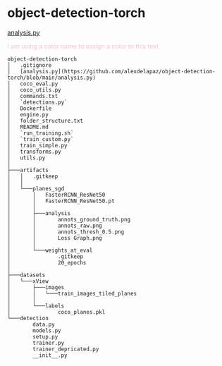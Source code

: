 ﻿# object-detection-torch
[analysis.py](https://github.com/alexdelapaz/object-detection-torch/blob/main/analysis.py)

<p style="color: pink">
I am using a color name to assign a color to this text
</p>

```
object-detection-torch
│   .gitignore
│   [analysis.py](https://github.com/alexdelapaz/object-detection-torch/blob/main/analysis.py)
│   coco_eval.py
│   coco_utils.py
│   commands.txt
│   `detections.py`
│   Dockerfile
│   engine.py
│   folder_structure.txt
│   README.md
│   `run_training.sh`
│   `train_custom.py`
│   train_simple.py
│   transforms.py
│   utils.py
│
├───artifacts
│   │   .gitkeep
│   │
│   └───planes_sgd
│       │   FasterRCNN_ResNet50
│       │   FasterRCNN_ResNet50.pt
│       │
│       ├───analysis
│       │       annots_ground_truth.png
│       │       annots_raw.png
│       │       annots_thresh_0.5.png
│       │       Loss Graph.png
│       │
│       └───weights_at_eval
│               .gitkeep
│               20_epochs
│
├───datasets
│   └───xView
│       ├───images
│       │   └───train_images_tiled_planes
│       │
│       └───labels
│               coco_planes.pkl
└───detection
        data.py
        models.py
        setup.py
        trainer.py
        trainer_depricated.py
        __init__.py
```
